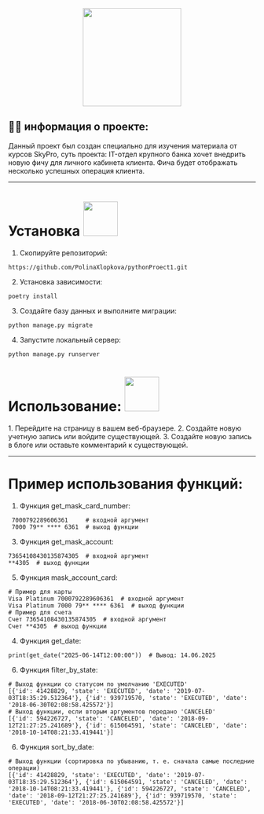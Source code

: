 <div id="header" align="center">
  <img src="https://media4.giphy.com/media/v1.Y2lkPTc5MGI3NjExenJmM2h2Mm82N2JxbDJ2YXdobzhpd3pkd3UyanVlNzZiZWI2dnYzZiZlcD12MV9pbnRlcm5hbF9naWZfYnlfaWQmY3Q9Zw/2IudUHdI075HL02Pkk/giphy.gif" width="200"/>
</div>

## :woman_technologist: информация о проекте:
Данный проект был создан специально для изучения материала от курсов SkyPro, суть проекта: IT-отдел крупного банка хочет внедрить новую фичу для личного кабинета клиента. Фича будет отображать несколько успешных операция клиента.

---

###
<h1>
Установка
  <img src="https://media2.giphy.com/media/v1.Y2lkPTc5MGI3NjExYWRlZTg4OGo2N3p5aGptZjkwYzVlb3U4ZTlobGE5OTQ3aXM3czVmNiZlcD12MV9pbnRlcm5hbF9naWZfYnlfaWQmY3Q9Zw/XGsHjfmwF3VMCuNQA4/giphy.gif" width="70px"/>
</h1>

1. Скопируйте репозиторий:
```
https://github.com/PolinaXlopkova/pythonProect1.git
```

2. Установка зависимости:
```
poetry install
```

3. Создайте базу данных и выполните миграции:
```
python manage.py migrate
```

4. Запустите локальный сервер:
```
python manage.py runserver
```
##
<h1>
Использование:
  <img src="https://media3.giphy.com/media/v1.Y2lkPTc5MGI3NjExYjIwbmQwOXdvMHJsM2IyMnJkZXc1bW1oeWN6a3Ztajg1d2FwcTk3ciZlcD12MV9pbnRlcm5hbF9naWZfYnlfaWQmY3Q9Zw/0weNDO7xfTye4oqkUr/giphy.gif"
width="70px"/>
</h1>  
1. Перейдите на страницу в вашем веб-браузере.
2. Создайте новую учетную запись или войдите существующей.
3. Создайте новую запись в блоге или оставьте комментарий к существующей.

---

###
<h1>
Пример использования функций:
</h1>

1. Функция get_mask_card_number:
```
 7000792289606361     # входной аргумент
 7000 79** **** 6361  # выход функции
```
                               
3. Функция get_mask_account:
```
73654108430135874305  # входной аргумент
**4305  # выход функции
```

5. Функция mask_account_card:
```
# Пример для карты
Visa Platinum 7000792289606361  # входной аргумент
Visa Platinum 7000 79** **** 6361  # выход функции
# Пример для счета
Счет 73654108430135874305  # входной аргумент
Счет **4305  # выход функции
```

4. Функция get_date:
```
print(get_date("2025-06-14T12:00:00"))  # Вывод: 14.06.2025
```
6. Функция filter_by_state:
```
# Выход функции со статусом по умолчанию 'EXECUTED'
[{'id': 41428829, 'state': 'EXECUTED', 'date': '2019-07-03T18:35:29.512364'}, {'id': 939719570, 'state': 'EXECUTED', 'date': '2018-06-30T02:08:58.425572'}]
# Выход функции, если вторым аргументов передано 'CANCELED'
[{'id': 594226727, 'state': 'CANCELED', 'date': '2018-09-12T21:27:25.241689'}, {'id': 615064591, 'state': 'CANCELED', 'date': '2018-10-14T08:21:33.419441'}]
```

6. Функция sort_by_date:
```
# Выход функции (сортировка по убыванию, т. е. сначала самые последние операции)
[{'id': 41428829, 'state': 'EXECUTED', 'date': '2019-07-03T18:35:29.512364'}, {'id': 615064591, 'state': 'CANCELED', 'date': '2018-10-14T08:21:33.419441'}, {'id': 594226727, 'state': 'CANCELED', 'date': '2018-09-12T21:27:25.241689'}, {'id': 939719570, 'state': 'EXECUTED', 'date': '2018-06-30T02:08:58.425572'}]
```
